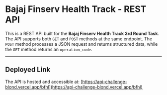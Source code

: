 # Bajaj Finserv Health Track - REST API

This is a REST API built for the **Bajaj Finserv Health Track 3rd Round Task**. The API supports both `GET` and `POST` methods at the same endpoint. The `POST` method processes a JSON request and returns structured data, while the `GET` method returns an `operation_code`.

---

## Deployed Link

The API is hosted and accessible at:
[https://api-challenge-blond.vercel.app/bfhl](https://api-challenge-blond.vercel.app/bfhl)